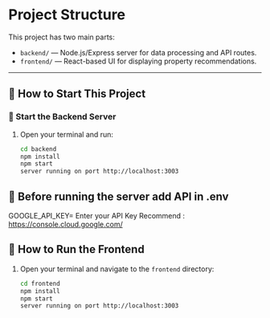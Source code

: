 
# Project Structure

This project has two main parts:

- `backend/` — Node.js/Express server for data processing and API routes.
- `frontend/` — React-based UI for displaying property recommendations.

---

## 🚀 How to Start This Project

### 🔧 Start the Backend Server

1. Open your terminal and run:
   ```bash
   cd backend
   npm install
   npm start
   server running on port http://localhost:3003

## 🚀 Before running the server add API in .env 
 GOOGLE_API_KEY= Enter your API Key 
 Recommend : https://console.cloud.google.com/



## 🚀 How to Run the Frontend

1. Open your terminal and navigate to the `frontend` directory:
   ```bash
   cd frontend
   npm install
   npm start
   server running on port http://localhost:3003
